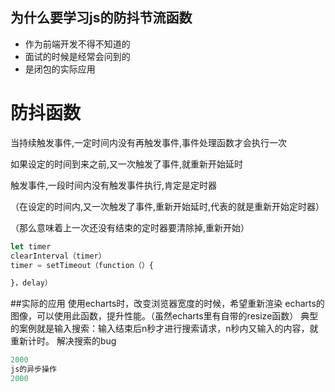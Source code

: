 ## 为什么要学习js的防抖节流函数
- 作为前端开发不得不知道的
- 面试的时候是经常会问到的
- 是闭包的实际应用
  
# 防抖函数
当持续触发事件,一定时间内没有再触发事件,事件处理函数才会执行一次

如果设定的时间到来之前,又一次触发了事件,就重新开始延时

触发事件,一段时间内没有触发事件执行,肯定是定时器

（在设定的时间内,又一次触发了事件,重新开始延时,代表的就是重新开始定时器）

（那么意味着上一次还没有结束的定时器要清除掉,重新开始）
```js 
let timer 
clearInterval（timer）
timer = setTimeout（function（）{

}，delay）
```
##实际的应用
使用echarts时，改变浏览器宽度的时候，希望重新渲染
echarts的图像，可以使用此函数，提升性能。（虽然echarts里有自带的resize函数）
典型的案例就是输入搜索：输入结束后n秒才进行搜索请求，n秒内又输入的内容，就重新计时。
解决搜索的bug
```js
2000
js的异步操作
2000

```